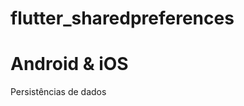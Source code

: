 # flutter_sharedpreferences

# Android & iOS

Persistências de dados 

<script src="https://gist.github.com/EdvaldoMartins/e0340c00b3ecca57d05ff60cc3df28dc.js"></script>
